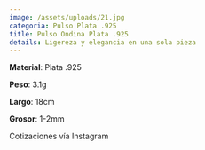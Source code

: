 ```yaml
---
image: /assets/uploads/21.jpg
categoria: Pulso Plata .925
title: Pulso Ondina Plata .925
details: Ligereza y elegancia en una sola pieza
---
```

**Material**: Plata .925

**Peso**: 3.1g

**Largo**: 18cm

**G﻿rosor**: 1-2mm

C﻿otizaciones vía Instagram